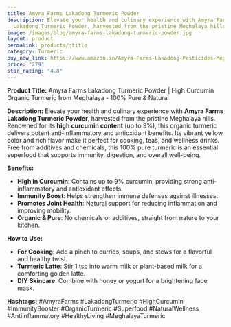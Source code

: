 ```yaml
---
title: Amyra Farms Lakadong Turmeric Powder
description: Elevate your health and culinary experience with Amyra Farms
  Lakadong Turmeric Powder, harvested from the pristine Meghalaya hills.
image: /images/blog/amyra-farms-lakadong-turmeric-powder.jpg
layout: product
permalink: products/:title
category: Turmeric
buy_now_link: https://www.amazon.in/Amyra-Farms-Lakadong-Pesticides-Meghalaya/dp/B0CYTF5NNV/ref=sr_1_37?crid=1IBX4K52DVNNJ&tag=m0150-21
price: "279"
star_rating: "4.8"
---
```

**Product Title:** Amyra Farms Lakadong Turmeric Powder | High Curcumin Organic Turmeric from Meghalaya - 100% Pure & Natural

**Description:**
Elevate your health and culinary experience with **Amyra Farms Lakadong Turmeric Powder**, harvested from the pristine Meghalaya hills. Renowned for its **high curcumin content** (up to 9%), this organic turmeric delivers potent anti-inflammatory and antioxidant benefits. Its vibrant yellow color and rich flavor make it perfect for cooking, teas, and wellness drinks. Free from additives and chemicals, this 100% pure turmeric is an essential superfood that supports immunity, digestion, and overall well-being.

**Benefits:**
- **High in Curcumin**: Contains up to 9% curcumin, providing strong anti-inflammatory and antioxidant effects.
- **Immunity Boost**: Helps strengthen immune defenses against illnesses.
- **Promotes Joint Health**: Natural support for reducing inflammation and improving mobility.
- **Organic & Pure**: No chemicals or additives, straight from nature to your kitchen.

**How to Use:**
- **For Cooking**: Add a pinch to curries, soups, and stews for a flavorful and healthy twist.
- **Turmeric Latte**: Stir 1 tsp into warm milk or plant-based milk for a comforting golden latte.
- **DIY Skincare**: Combine with honey or yogurt for a brightening face mask.

**Hashtags:**
#AmyraFarms #LakadongTurmeric #HighCurcumin #ImmunityBooster #OrganicTurmeric #Superfood #NaturalWellness #AntiInflammatory #HealthyLiving #MeghalayaTurmeric
